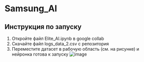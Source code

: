 # Samsung_AI
## Инструкция по запуску
1. Откройте файл Elite_AI.ipynb в google collab
2. Скачайте файл logs_data_2.csv с репозитория
3. Переместите датасет в рабочую область (см. на рисунке) и нейронка готова к запуску
   ![image](https://github.com/strangecodder/Samsung_AI/assets/114104792/9096e962-1e94-43bd-8a06-f9e928608527)
